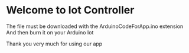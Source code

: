 # Welcome to Iot Controller

The file must be downloaded with the ArduinoCodeForApp.ino extension
And then burn it on your Arduino Iot

Thank you very much for using our app
